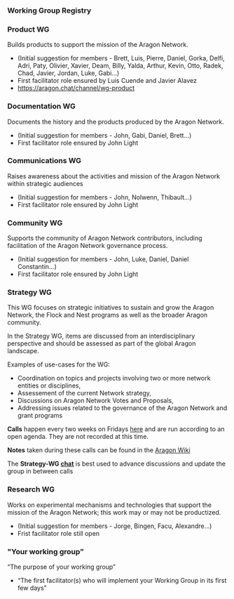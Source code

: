 ### Working Group Registry

### Product WG

Builds products to support the mission of the Aragon Network.

* (Initial suggestion for members - Brett, Luis, Pierre, Daniel, Gorka, Delfi, Adri, Paty, Olivier, Xavier, Deam, Billy, Yalda, Arthur, Kevin, Otto, Radek, Chad, Javier, Jordan, Luke, Gabi...)
* First facilitator role ensured by Luis Cuende and Javier Alavez
* https://aragon.chat/channel/wg-product

### Documentation WG

Documents the history and the products produced by the Aragon Network.

* (Initial suggestion for members - John, Gabi, Daniel, Brett...)
* First facilitator role ensured by John Light

### Communications WG

Raises awareness about the activities and mission of the Aragon Network within strategic audiences

* (Initial suggestion for members - John, Nolwenn, Thibault...)
* First facilitator role ensured by John Light

### Community WG

Supports the community of Aragon Network contributors, including facilitation of the Aragon Network governance process.

* (Initial suggestion for members - John, Luke, Daniel, Daniel Constantin...)
* First facilitator role ensured by John Light

### Strategy WG

This WG focuses on strategic initiatives to sustain and grow the Aragon Network, the Flock and Nest programs as well as the broader Aragon community.

In the Strategy WG, items are discussed from an interdisciplinary perspective and should be assessed as part of the global Aragon landscape.

Examples of use-cases for the WG:
* Coordination on topics and projects involving two or more network entities or disciplines,
* Assessement of the current Network strategy,
* Discussions on Aragon Network Votes and Proposals,
* Addressing issues related to the governance of the Aragon Network and grant programs

**Calls** happen every two weeks on Fridays [here](https://meet.google.com/bye-ztbk-bfh?authuser=1) and are run according to an open agenda. They are not recorded at this time.

**Notes** taken during these calls can be found in the [Aragon Wiki](https://wiki.aragon.org/working-groups/meeting-notes/strategy-wg/Strategycall20190705/)

The **Strategy-WG [chat](https://aragon.chat/channel/wg-product)** is best used to advance discussions and update the group in between calls


### Research WG

Works on experimental mechanisms and technologies that support the mission of the Aragon Network; this work may or may not be productized.

* (Initial suggestion for members - Jorge, Bingen, Facu, Alexandre...)
* Frist facilitator role still open

### "Your working group”

“The purpose of your working group”

* “The first facilitator(s) who will implement your Working Group in its first few days”

